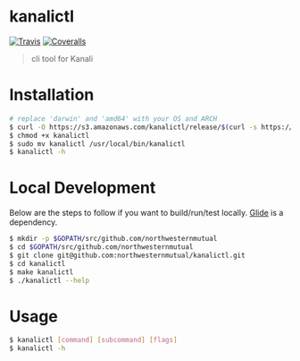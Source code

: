 # kanalictl

[![Travis](https://img.shields.io/travis/northwesternmutual/kanalictl/master.svg?style=flat-square)](https://travis-ci.org/northwesternmutual/kanalictl) [![Coveralls](https://img.shields.io/coveralls/northwesternmutual/kanalictl/master.svg?style=flat-square)](https://coveralls.io/github/northwesternmutual/kanalictl)

> cli tool for Kanali

# Installation

```sh
# replace 'darwin' and 'amd64' with your OS and ARCH
$ curl -O https://s3.amazonaws.com/kanalictl/release/$(curl -s https://s3.amazonaws.com/kanalictl/release/latest.txt)/darwin/amd64/kanalictl
$ chmod +x kanalictl
$ sudo mv kanalictl /usr/local/bin/kanalictl
$ kanalictl -h
```

# Local Development

Below are the steps to follow if you want to build/run/test locally. [Glide](https://glide.sh/) is a dependency.

```sh
$ mkdir -p $GOPATH/src/github.com/northwesternmutual
$ cd $GOPATH/src/github.com/northwesternmutual
$ git clone git@github.com:northwesternmutual/kanalictl.git
$ cd kanalictl
$ make kanalictl
$ ./kanalictl --help
```

# Usage

```sh
$ kanalictl [command] [subcommand] [flags]
$ kanalictl -h
```
